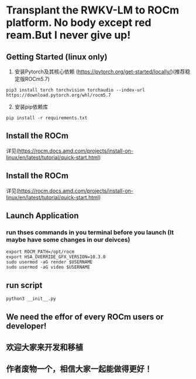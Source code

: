 # Transplant the RWKV-LM to ROCm platform. No body except red ream.But I never give up!

## Getting Started (linux only)
1. 安装Pytorch及其核心依赖 (https://pytorch.org/get-started/locally/)(推荐稳定版ROCm5.7)
```
pip3 install torch torchvision torchaudio --index-url https://download.pytorch.org/whl/rocm5.7
```
2. 安装pip依赖库
```
pip install -r requirements.txt
```
## Install the ROCm

详见(https://rocm.docs.amd.com/projects/install-on-linux/en/latest/tutorial/quick-start.html)

## Install the ROCm

详见(https://rocm.docs.amd.com/projects/install-on-linux/en/latest/tutorial/quick-start.html)

## Launch Application
### run thses commands in you terminal before you launch (It maybe have some changes in our deivces)
```
export ROCM_PATH=/opt/rocm 
export HSA_OVERRIDE_GFX_VERSION=10.3.0 
sudo usermod -aG render $USERNAME 
sudo usermod -aG video $USERNAME 
```
## run script

```
python3 __init__.py
```
## We need the effor of every ROCm users or developer!
## 欢迎大家来开发和移植
## 作者废物一个，相信大家一起能做得更好！
